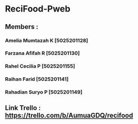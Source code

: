 # ReciFood-Pweb
## Members :
### Amelia Mumtazah K [5025201128]
### Farzana Afifah R [5025201130]
### Rahel Cecilia P [5025201155]
### Raihan Farid [5025201141]
### Rahadian Suryo P [5025201149]

## Link Trello : https://trello.com/b/AumuaGDQ/recifood
